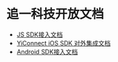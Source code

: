 # 追一科技开放文档

+ [JS SDK接入文档](https://github.com/wezhuiyi/doc/blob/master/js-sdk%E6%8E%A5%E5%85%A5%E6%96%87%E6%A1%A3.md)
+ [YiConnect iOS SDK 对外集成文档](https://github.com/wezhuiyi/doc/blob/master/YiConnect%20iOS%20SDK%20%E5%AF%B9%E5%A4%96%E9%9B%86%E6%88%90%E6%96%87%E6%A1%A3.md)
+ [Android SDK接入文档](https://github.com/wezhuiyi/doc/blob/master/Android%20SDK%E6%8E%A5%E5%85%A5%E6%96%87%E6%A1%A3.md)